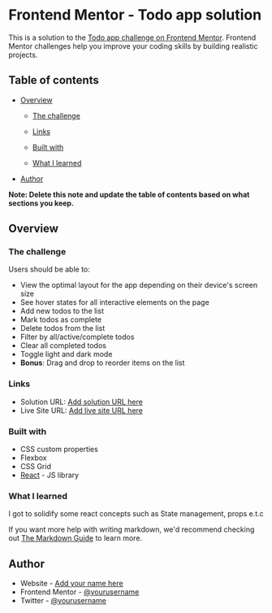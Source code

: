 # Frontend Mentor - Todo app solution

This is a solution to the [Todo app challenge on Frontend Mentor](https://www.frontendmentor.io/challenges/todo-app-Su1_KokOW). Frontend Mentor challenges help you improve your coding skills by building realistic projects.

## Table of contents

- [Overview](#overview)

  - [The challenge](#the-challenge)

  - [Links](#links)
  - [Built with](#built-with)
  - [What I learned](#what-i-learned)

- [Author](#author)

**Note: Delete this note and update the table of contents based on what sections you keep.**

## Overview

### The challenge

Users should be able to:

- View the optimal layout for the app depending on their device's screen size
- See hover states for all interactive elements on the page
- Add new todos to the list
- Mark todos as complete
- Delete todos from the list
- Filter by all/active/complete todos
- Clear all completed todos
- Toggle light and dark mode
- **Bonus**: Drag and drop to reorder items on the list

### Links

- Solution URL: [Add solution URL here](https://github.com/EstherIdabor/Todo-App.git)
- Live Site URL: [Add live site URL here](https://your-live-site-url.com)

### Built with

- CSS custom properties
- Flexbox
- CSS Grid
- [React](https://reactjs.org/) - JS library

### What I learned

I got to solidify some react concepts such as State management, props e.t.c

If you want more help with writing markdown, we'd recommend checking out [The Markdown Guide](https://www.markdownguide.org/) to learn more.

## Author

- Website - [Add your name here](https://www.your-site.com)
- Frontend Mentor - [@yourusername](https://www.frontendmentor.io/profile/EstherIdabor)
- Twitter - [@yourusername](https://x.com/Chukwuyem_ego)
